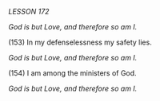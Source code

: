 *LESSON 172*

*God is but Love, and therefore so am I.*

(153) In my defenselessness my safety lies.

*God is but Love, and therefore so am I.*

(154) I am among the ministers of God.

*God is but Love, and therefore so am I.*